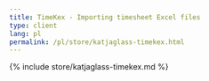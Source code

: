 ```yaml
---
title: TimeKex - Importing timesheet Excel files
type: client
lang: pl
permalink: /pl/store/katjaglass-timekex.html
---
```


{% include store/katjaglass-timekex.md %}
